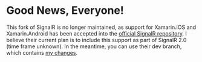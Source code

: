 # Good News, Everyone!

This fork of SignalR is no longer maintained, as support for Xamarin.iOS and Xamarin.Android has been accepted into the [official SignalR repository](https://github.com/SignalR/SignalR). I believe their current plan is to include this support as part of SignalR 2.0 (time frame unknown). In the meantime, you can use their dev branch, which contains [my changes](https://github.com/SignalR/SignalR/pull/1585).